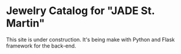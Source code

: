 ﻿# Jewelry Catalog for "JADE St. Martin"
 
This site is under construction. It's being make with Python and Flask framework for the back-end.
